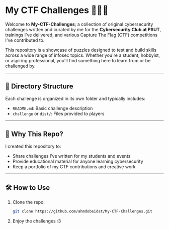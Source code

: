# My CTF Challenges 🕵️‍♂️🔐

Welcome to **My-CTF-Challenges**; a collection of original cybersecurity challenges written and curated by me for the **Cybersecurity Club at PSUT**, trainings I've delivered, and various Capture The Flag (CTF) competitions I've contributed to.

This repository is a showcase of puzzles designed to test and build skills across a wide range of infosec topics. Whether you're a student, hobbyist, or aspiring professional, you'll find something here to learn from or be challenged by.

---

## 📁 Directory Structure

Each challenge is organized in its own folder and typically includes:

- `README.md`: Basic challenge description
- `challenge` or `dist/`: Files provided to players

---

## 🧠 Why This Repo?

I created this repository to:

- Share challenges I’ve written for my students and events
- Provide educational material for anyone learning cybersecurity
- Keep a portfolio of my CTF contributions and creative work

---

## 🛠 How to Use

1. Clone the repo:  
   ```bash
   git clone https://github.com/ahmdobeidat/My-CTF-Challenges.git
   ```
2. Enjoy the challenges :3 
